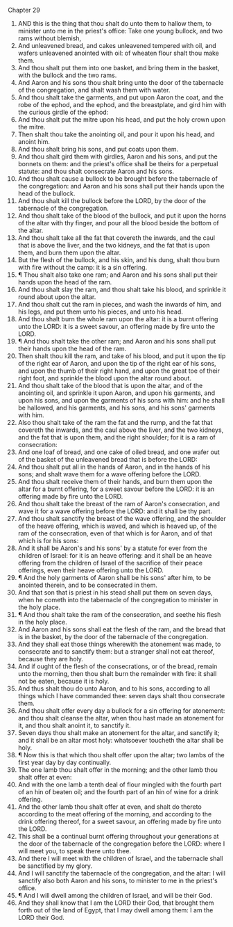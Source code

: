 

Chapter 29

1. AND this is the thing that thou shalt do unto them to hallow them, to minister unto me in the priest's office: Take one young bullock, and two rams without blemish,
2. And unleavened bread, and cakes unleavened tempered with oil, and wafers unleavened anointed with oil: of wheaten flour shalt thou make them.
3. And thou shalt put them into one basket, and bring them in the basket, with the bullock and the two rams.
4. And Aaron and his sons thou shalt bring unto the door of the tabernacle of the congregation, and shalt wash them with water.
5. And thou shalt take the garments, and put upon Aaron the coat, and the robe of the ephod, and the ephod, and the breastplate, and gird him with the curious girdle of the ephod:
6. And thou shalt put the mitre upon his head, and put the holy crown upon the mitre.
7. Then shalt thou take the anointing oil, and pour it upon his head, and anoint him.
8. And thou shalt bring his sons, and put coats upon them.
9. And thou shalt gird them with girdles, Aaron and his sons, and put the bonnets on them: and the priest's office shall be theirs for a perpetual statute: and thou shalt consecrate Aaron and his sons.
10. And thou shalt cause a bullock to be brought before the tabernacle of the congregation: and Aaron and his sons shall put their hands upon the head of the bullock.
11. And thou shalt kill the bullock before the LORD, by the door of the tabernacle of the congregation.
12. And thou shalt take of the blood of the bullock, and put it upon the horns of the altar with thy finger, and pour all the blood beside the bottom of the altar.
13. And thou shalt take all the fat that covereth the inwards, and the caul that is above the liver, and the two kidneys, and the fat that is upon them, and burn them upon the altar.
14. But the flesh of the bullock, and his skin, and his dung, shalt thou burn with fire without the camp: it is a sin offering.
15. ¶ Thou shalt also take one ram; and Aaron and his sons shall put their hands upon the head of the ram.
16. And thou shalt slay the ram, and thou shalt take his blood, and sprinkle it round about upon the altar.
17. And thou shalt cut the ram in pieces, and wash the inwards of him, and his legs, and put them unto his pieces, and unto his head.
18. And thou shalt burn the whole ram upon the altar: it is a burnt offering unto the LORD: it is a sweet savour, an offering made by fire unto the LORD.
19. ¶ And thou shalt take the other ram; and Aaron and his sons shall put their hands upon the head of the ram.
20. Then shalt thou kill the ram, and take of his blood, and put it upon the tip of the right ear of Aaron, and upon the tip of the right ear of his sons, and upon the thumb of their right hand, and upon the great toe of their right foot, and sprinkle the blood upon the altar round about.
21. And thou shalt take of the blood that is upon the altar, and of the anointing oil, and sprinkle it upon Aaron, and upon his garments, and upon his sons, and upon the garments of his sons with him: and he shall be hallowed, and his garments, and his sons, and his sons' garments with him.
22. Also thou shalt take of the ram the fat and the rump, and the fat that covereth the inwards, and the caul above the liver, and the two kidneys, and the fat that is upon them, and the right shoulder; for it is a ram of consecration:
23. And one loaf of bread, and one cake of oiled bread, and one wafer out of the basket of the unleavened bread that is before the LORD:
24. And thou shalt put all in the hands of Aaron, and in the hands of his sons; and shalt wave them for a wave offering before the LORD.
25. And thou shalt receive them of their hands, and burn them upon the altar for a burnt offering, for a sweet savour before the LORD: it is an offering made by fire unto the LORD.
26. And thou shalt take the breast of the ram of Aaron's consecration, and wave it for a wave offering before the LORD: and it shall be thy part.
27. And thou shalt sanctify the breast of the wave offering, and the shoulder of the heave offering, which is waved, and which is heaved up, of the ram of the consecration, even of that which is for Aaron, and of that which is for his sons:
28. And it shall be Aaron's and his sons' by a statute for ever from the children of Israel: for it is an heave offering: and it shall be an heave offering from the children of Israel of the sacrifice of their peace offerings, even their heave offering unto the LORD.
29. ¶ And the holy garments of Aaron shall be his sons' after him, to be anointed therein, and to be consecrated in them.
30. And that son that is priest in his stead shall put them on seven days, when he cometh into the tabernacle of the congregation to minister in the holy place.
31. ¶ And thou shalt take the ram of the consecration, and seethe his flesh in the holy place.
32. And Aaron and his sons shall eat the flesh of the ram, and the bread that is in the basket, by the door of the tabernacle of the congregation.
33. And they shall eat those things wherewith the atonement was made, to consecrate and to sanctify them: but a stranger shall not eat thereof, because they are holy.
34. And if ought of the flesh of the consecrations, or of the bread, remain unto the morning, then thou shalt burn the remainder with fire: it shall not be eaten, because it is holy.
35. And thus shalt thou do unto Aaron, and to his sons, according to all things which I have commanded thee: seven days shalt thou consecrate them.
36. And thou shalt offer every day a bullock for a sin offering for atonement: and thou shalt cleanse the altar, when thou hast made an atonement for it, and thou shalt anoint it, to sanctify it.
37. Seven days thou shalt make an atonement for the altar, and sanctify it; and it shall be an altar most holy: whatsoever toucheth the altar shall be holy.
38. ¶ Now this is that which thou shalt offer upon the altar; two lambs of the first year day by day continually.
39. The one lamb thou shalt offer in the morning; and the other lamb thou shalt offer at even:
40. And with the one lamb a tenth deal of flour mingled with the fourth part of an hin of beaten oil; and the fourth part of an hin of wine for a drink offering.
41. And the other lamb thou shalt offer at even, and shalt do thereto according to the meat offering of the morning, and according to the drink offering thereof, for a sweet savour, an offering made by fire unto the LORD.
42. This shall be a continual burnt offering throughout your generations at the door of the tabernacle of the congregation before the LORD: where I will meet you, to speak there unto thee.
43. And there I will meet with the children of Israel, and the tabernacle shall be sanctified by my glory.
44. And I will sanctify the tabernacle of the congregation, and the altar: I will sanctify also both Aaron and his sons, to minister to me in the priest's office.
45. ¶ And I will dwell among the children of Israel, and will be their God.
46. And they shall know that I am the LORD their God, that brought them forth out of the land of Egypt, that I may dwell among them: I am the LORD their God.
